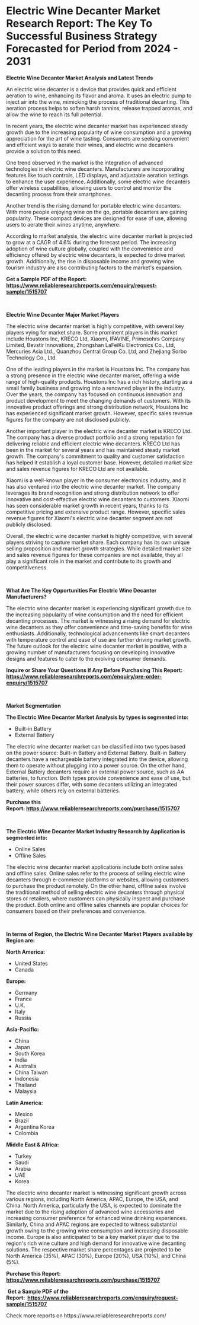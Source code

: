 <p><h1>Electric Wine Decanter Market Research Report: The Key To Successful Business Strategy Forecasted for Period from 2024 - 2031</h1></p><p><strong>Electric Wine Decanter Market Analysis and Latest Trends</strong></p>
<p><p>An electric wine decanter is a device that provides quick and efficient aeration to wine, enhancing its flavor and aroma. It uses an electric pump to inject air into the wine, mimicking the process of traditional decanting. This aeration process helps to soften harsh tannins, release trapped aromas, and allow the wine to reach its full potential.</p><p>In recent years, the electric wine decanter market has experienced steady growth due to the increasing popularity of wine consumption and a growing appreciation for the art of wine tasting. Consumers are seeking convenient and efficient ways to aerate their wines, and electric wine decanters provide a solution to this need.</p><p>One trend observed in the market is the integration of advanced technologies in electric wine decanters. Manufacturers are incorporating features like touch controls, LED displays, and adjustable aeration settings to enhance the user experience. Additionally, some electric wine decanters offer wireless capabilities, allowing users to control and monitor the decanting process from their smartphones.</p><p>Another trend is the rising demand for portable electric wine decanters. With more people enjoying wine on the go, portable decanters are gaining popularity. These compact devices are designed for ease of use, allowing users to aerate their wines anytime, anywhere.</p><p>According to market analysis, the electric wine decanter market is projected to grow at a CAGR of 4.6% during the forecast period. The increasing adoption of wine culture globally, coupled with the convenience and efficiency offered by electric wine decanters, is expected to drive market growth. Additionally, the rise in disposable income and growing wine tourism industry are also contributing factors to the market's expansion.</p></p>
<p><strong>Get a Sample PDF of the Report:&nbsp; <a href="https://www.reliableresearchreports.com/enquiry/request-sample/1515707">https://www.reliableresearchreports.com/enquiry/request-sample/1515707</a></strong></p>
<p>&nbsp;</p>
<p><strong>Electric Wine Decanter Major Market Players</strong></p>
<p><p>The electric wine decanter market is highly competitive, with several key players vying for market share. Some prominent players in this market include Houstons Inc, KRECO Ltd, Xiaomi, IFAVINE, Primesohrs Company Limited, Bevstir Innovations, Zhongshan LaFeiKu Electronics Co., Ltd, Mercuries Asia Ltd., Quanzhou Central Group Co. Ltd, and Zhejiang Sorbo Technology Co., Ltd.</p><p>One of the leading players in the market is Houstons Inc. The company has a strong presence in the electric wine decanter market, offering a wide range of high-quality products. Houstons Inc has a rich history, starting as a small family business and growing into a renowned player in the industry. Over the years, the company has focused on continuous innovation and product development to meet the changing demands of customers. With its innovative product offerings and strong distribution network, Houstons Inc has experienced significant market growth. However, specific sales revenue figures for the company are not disclosed publicly.</p><p>Another important player in the electric wine decanter market is KRECO Ltd. The company has a diverse product portfolio and a strong reputation for delivering reliable and efficient electric wine decanters. KRECO Ltd has been in the market for several years and has maintained steady market growth. The company's commitment to quality and customer satisfaction has helped it establish a loyal customer base. However, detailed market size and sales revenue figures for KRECO Ltd are not available.</p><p>Xiaomi is a well-known player in the consumer electronics industry, and it has also ventured into the electric wine decanter market. The company leverages its brand recognition and strong distribution network to offer innovative and cost-effective electric wine decanters to customers. Xiaomi has seen considerable market growth in recent years, thanks to its competitive pricing and extensive product range. However, specific sales revenue figures for Xiaomi's electric wine decanter segment are not publicly disclosed.</p><p>Overall, the electric wine decanter market is highly competitive, with several players striving to capture market share. Each company has its own unique selling proposition and market growth strategies. While detailed market size and sales revenue figures for these companies are not available, they all play a significant role in the market and contribute to its growth and competitiveness.</p></p>
<p>&nbsp;</p>
<p><strong>What Are The Key Opportunities For Electric Wine Decanter Manufacturers?</strong></p>
<p><p>The electric wine decanter market is experiencing significant growth due to the increasing popularity of wine consumption and the need for efficient decanting processes. The market is witnessing a rising demand for electric wine decanters as they offer convenience and time-saving benefits for wine enthusiasts. Additionally, technological advancements like smart decanters with temperature control and ease of use are further driving market growth. The future outlook for the electric wine decanter market is positive, with a growing number of manufacturers focusing on developing innovative designs and features to cater to the evolving consumer demands.</p></p>
<p><strong>Inquire or Share Your Questions If Any Before Purchasing This Report: <a href="https://www.reliableresearchreports.com/enquiry/pre-order-enquiry/1515707">https://www.reliableresearchreports.com/enquiry/pre-order-enquiry/1515707</a></strong></p>
<p>&nbsp;</p>
<p><strong>Market Segmentation</strong></p>
<p><strong>The Electric Wine Decanter Market Analysis by types is segmented into:</strong></p>
<p><ul><li>Built-in Battery</li><li>External Battery</li></ul></p>
<p><p>The electric wine decanter market can be classified into two types based on the power source: Built-in Battery and External Battery. Built-in Battery decanters have a rechargeable battery integrated into the device, allowing them to operate without plugging into a power source. On the other hand, External Battery decanters require an external power source, such as AA batteries, to function. Both types provide convenience and ease of use, but their power sources differ, with some decanters utilizing an integrated battery, while others rely on external batteries.</p></p>
<p><strong>Purchase this Report:&nbsp;<a href="https://www.reliableresearchreports.com/purchase/1515707">https://www.reliableresearchreports.com/purchase/1515707</a></strong></p>
<p>&nbsp;</p>
<p><strong>The Electric Wine Decanter Market Industry Research by Application is segmented into:</strong></p>
<p><ul><li>Online Sales</li><li>Offline Sales</li></ul></p>
<p><p>The electric wine decanter market applications include both online sales and offline sales. Online sales refer to the process of selling electric wine decanters through e-commerce platforms or websites, allowing customers to purchase the product remotely. On the other hand, offline sales involve the traditional method of selling electric wine decanters through physical stores or retailers, where customers can physically inspect and purchase the product. Both online and offline sales channels are popular choices for consumers based on their preferences and convenience.</p></p>
<p>&nbsp;</p>
<p><strong>In terms of Region, the Electric Wine Decanter Market Players available by Region are:</strong></p>
<p>
    <p> <strong> North America: </strong>
        <ul>
            <li>United States</li>
            <li>Canada</li>
        </ul>
        </p> 
    <p> <strong> Europe: </strong>
        <ul>
            <li>Germany</li>
            <li>France</li>
            <li>U.K.</li>
            <li>Italy</li>
            <li>Russia</li>
        </ul>
        </p> 
    <p> <strong> Asia-Pacific: </strong>
        <ul>
            <li>China</li>
            <li>Japan</li>
            <li>South Korea</li>
            <li>India</li>
            <li>Australia</li>
            <li>China Taiwan</li>
            <li>Indonesia</li>
            <li>Thailand</li>
            <li>Malaysia</li>
        </ul>
        </p> 
    <p> <strong> Latin America: </strong>
        <ul>
            <li>Mexico</li>
            <li>Brazil</li>
            <li>Argentina Korea</li>
            <li>Colombia</li>
        </ul>
        </p> 
    <p> <strong> Middle East & Africa: </strong>
        <ul>
            <li>Turkey</li>
            <li>Saudi</li>
            <li>Arabia</li>
            <li>UAE</li>
            <li>Korea</li>
        </ul>
    </p>
    </p>
<p><p>The electric wine decanter market is witnessing significant growth across various regions, including North America, APAC, Europe, the USA, and China. North America, particularly the USA, is expected to dominate the market due to the rising adoption of advanced wine accessories and increasing consumer preference for enhanced wine drinking experiences. Similarly, China and APAC regions are expected to witness substantial growth owing to the growing wine consumption and increasing disposable income. Europe is also anticipated to be a key market player due to the region's rich wine culture and high demand for innovative wine decanting solutions. The respective market share percentages are projected to be North America (35%), APAC (30%), Europe (20%), USA (10%), and China (5%).</p></p>
<p><strong>Purchase this Report: <a href="https://www.reliableresearchreports.com/purchase/1515707">https://www.reliableresearchreports.com/purchase/1515707</a></strong></p>
<p>&nbsp;<strong>Get a Sample PDF of the Report:&nbsp;&nbsp;<a href="https://www.reliableresearchreports.com/enquiry/request-sample/1515707">https://www.reliableresearchreports.com/enquiry/request-sample/1515707</a></strong></p>
<p><strong></strong></p>
<p>Check more reports on https://www.reliableresearchreports.com/</p>